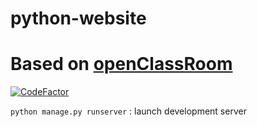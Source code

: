 # python-website
# Based on [openClassRoom](https://openclassrooms.com/fr/courses/1871271-developpez-votre-site-web-avec-le-framework-django)

[![CodeFactor](https://www.codefactor.io/repository/github/jebay/python-website/badge)](https://www.codefactor.io/repository/github/jebay/python-website)

```python manage.py runserver``` : launch development server
